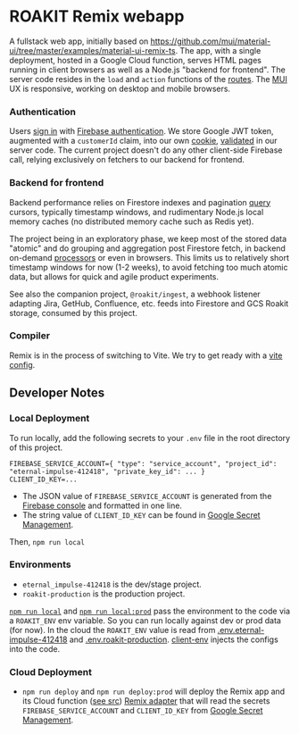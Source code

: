 # ROAKIT Remix webapp

A fullstack web app, initially based on
https://github.com/mui/material-ui/tree/master/examples/material-ui-remix-ts. The app, with a single
deployment, hosted in a Google Cloud function, serves HTML pages running in client browsers as well
as a Node.js "backend for frontend". The server code resides in the `load` and `action` functions of
the [routes](app/routes). The [MUI](https://mui.com) UX is responsive, working on desktop and mobile
browsers.

### Authentication

Users [sign in](app/routes/login.tsx) with [Firebase authentication](app/firebase.client.ts). We
store Google JWT token, augmented with a `customerId` claim, into our own
[cookie](app/utils/sessionCookie.server.ts), [validated](app/utils/authUtils.server.tsx) in our
server code. The current project doesn't do any other client-side Firebase call, relying exclusively
on fetchers to our backend for frontend.

### Backend for frontend

Backend performance relies on Firestore indexes and pagination
[query](app/firestore.server/fetchers.server.ts) cursors, typically timestamp windows, and
rudimentary Node.js local memory caches (no distributed memory cache such as Redis yet).

The project being in an exploratory phase, we keep most of the stored data "atomic" and do grouping
and aggregation post Firestore fetch, in backend on-demand [processors](app/processors/) or even in
browsers. This limits us to relatively short timestamp windows for now (1-2 weeks), to avoid
fetching too much atomic data, but allows for quick and agile product experiments.

See also the companion project, `@roakit/ingest`, a webhook listener adapting Jira, GetHub,
Confluence, etc. feeds into Firestore and GCS Roakit storage, consumed by this project.

### Compiler

Remix is in the process of switching to Vite. We try to get ready with a
[vite config](vite.config.js).

## Developer Notes

### Local Deployment

To run locally, add the following secrets to your `.env` file in the root directory of this project.

    FIREBASE_SERVICE_ACCOUNT={ "type": "service_account", "project_id": "eternal-impulse-412418", "private_key_id": ... }
    CLIENT_ID_KEY=...

- The JSON value of `FIREBASE_SERVICE_ACCOUNT` is generated from the
  [Firebase console](https://console.firebase.google.com/u/4/project/eternal-impulse-412418/settings/serviceaccounts/adminsdk)
  and formatted in one line.
- The string value of `CLIENT_ID_KEY` can be found in
  [Google Secret Management](https://console.cloud.google.com/security/secret-manager).

Then, `npm run local`

### Environments

- `eternal_impulse-412418` is the dev/stage project.
- `roakit-production` is the production project.

[`npm run local`](package.json) and [`npm run local:prod`](package.json) pass the environment to the
code via a `ROAKIT_ENV` env variable. So you can run locally against dev or prod data (for now). In
the cloud the `ROAKIT_ENV` value is read from
[.env.eternal-impulse-412418](functions/.env.eternal-impulse-412418) and
[.env.roakit-production](functions/.env.roakit-production). [client-env](app/client-env) injects the
configs into the code.

### Cloud Deployment

- `npm run deploy` and `npm run deploy:prod` will deploy the Remix app and its Cloud function
  ([see src](functions/src/index.ts))
  [Remix adapter](https://remix.run/docs/en/main/other-api/adapter) that will read the secrets
  `FIREBASE_SERVICE_ACCOUNT` and `CLIENT_ID_KEY` from
  [Google Secret Management](https://console.cloud.google.com/security/secret-manager).
